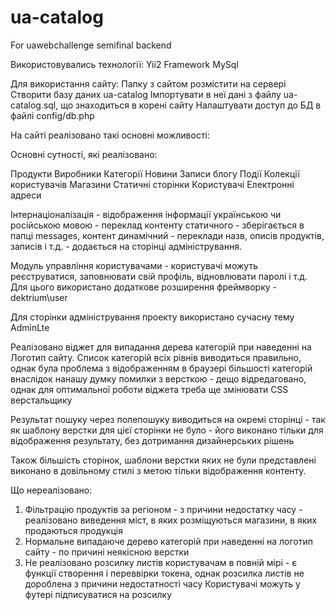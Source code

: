 # ua-catalog
For uawebchallenge semifinal backend

Використовувались технології:
Yii2 Framework
MySql

Для використання сайту:
Папку з сайтом розмістити на сервері
Створити базу даних ua-catalog
Імпортувати в неї дані з файлу ua-catalog.sql, що знаходиться в корені сайту
Налаштувати доступ до БД в файлі config/db.php

На сайті реалізовано такі основні можливості:

Основні сутності, які реалізовано:

Продукти
Виробники
Категорії
Новини
Записи блогу
Події
Колекції користувачів
Магазини
Статичні сторінки
Користувачі
Електронні адреси


Інтернаціоналізація - відображення інформації українською чи російською мовою - переклад контенту статичного - зберігається в папці
messages, контент динамічний - переклади назв, описів продуктів, записів і т.д. - додається на сторінці адміністрування.

Модуль управління користувачами - користувачі можуть реєструватися, заповнювати свій профіль, відновлювати паролі і т.д.
Для цього використано додаткове розширення фреймворку - dektrium\user

Для сторінки адміністрування проекту використано сучасну тему AdminLte

Реалізовано віджет для випадання дерева категорій при наведенні на Логотип сайту. Список категорій всіх
рівнів виводиться правильно, однак була проблема з відображенням в браузері більшості категорій внаслідок нанашу
думку помилки з версткою - дещо відредаговано, однак для оптимальної роботи віджета треба ще змінювати CSS верстальщику

Результат пошуку через полепошуку виводиться на окремі сторінці - так як шаблону верстки для цієї сторінки не було - його виконано тільки
для відображення результату, без дотримання дизайнерських рішень

Також більшість сторінок, шаблони верстки яких не були представлені
виконано в довільному стилі з метою тільки відображення контенту.


Що нереалізовано:
1) Фільтрацію продуктів за регіоном - з причини недостатку часу - реалізовано виведення міст, в яких розміщуються магазини, в яких продаються
продукція
2) Нормальне випадаюче дерево категорій при наведенні на логотип сайту - по причині неякісною верстки
3) Не реалізовано розсилку листів користувачам в повній мірі - є функції створення і переввірки токена, однак розсилка листів не дороблена з причини недостатності часу
 Користувачі можуть у футері підписуватися на розсилку


